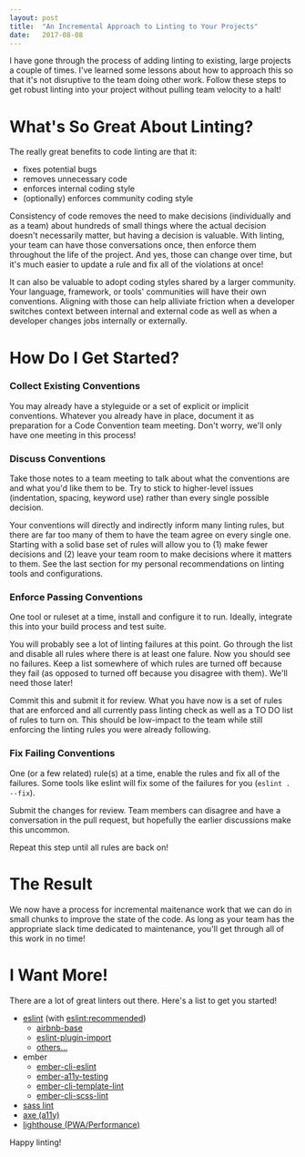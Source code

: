 ```yaml
---
layout: post
title:  "An Incremental Approach to Linting to Your Projects"
date:   2017-08-08
---
```


I have gone through the process of adding linting to existing, large projects a couple of times. I've learned some lessons about how to approach this so that it's not disruptive to the team doing other work. Follow these steps to get robust linting into your project without pulling team velocity to a halt!


# What's So Great About Linting?

The really great benefits to code linting are that it:

- fixes potential bugs
- removes unnecessary code
- enforces internal coding style
- (optionally) enforces community coding style

Consistency of code removes the need to make decisions (individually and as a team) about hundreds of small things where the actual decision doesn't necessarily matter, but having a decision is valuable. With linting, your team can have those conversations once, then enforce them throughout the life of the project. And yes, those can change over time, but it's much easier to update a rule and fix all of the violations at once!

It can also be valuable to adopt coding styles shared by a larger community. Your language, framework, or tools' communities will have their own conventions. Aligning with those can help alliviate friction when a developer switches context between internal and external code as well as when a developer changes jobs internally or externally.


# How Do I Get Started?

### Collect Existing Conventions

You may already have a styleguide or a set of explicit or implicit conventions. Whatever you already have in place, document it as preparation for a Code Convention team meeting. Don't worry, we'll only have one meeting in this process!


### Discuss Conventions
  
Take those notes to a team meeting to talk about what the conventions are and what you'd like them to be. Try to stick to higher-level issues (indentation, spacing, keyword use) rather than every single possible decision.

Your conventions will directly and indirectly inform many linting rules, but there are far too many of them to have the team agree on every single one. Starting with a solid base set of rules will allow you to (1) make fewer decisions and (2) leave your team room to make decisions where it matters to them. See the last section for my personal recommendations on linting tools and configurations.


### Enforce Passing Conventions

One tool or ruleset at a time, install and configure it to run. Ideally, integrate this into your build process and test suite.

You will probably see a lot of linting failures at this point. Go through the list and disable all rules where there is at least one falure. Now you should see no failures. Keep a list somewhere of which rules are turned off because they fail (as opposed to turned off because you disagree with them). We'll need those later!

Commit this and submit it for review. What you have now is a set of rules that are enforced and all currently pass linting check as well as a TO DO list of rules to turn on. This should be low-impact to the team while still enforcing the linting rules you were already following.


### Fix Failing Conventions

One (or a few related) rule(s) at a time, enable the rules and fix all of the failures. Some tools like eslint will fix some of the failures for you (`eslint . --fix`).

Submit the changes for review. Team members can disagree and have a conversation in the pull request, but hopefully the earlier discussions make this uncommon.

Repeat this step until all rules are back on!


# The Result

We now have a process for incremental maitenance work that we can do in small chunks to improve the state of the code. As long as your team has the appropriate slack time dedicated to maintenance, you'll get through all of this work in no time!


# I Want More!

There are a lot of great linters out there. Here's a list to get you started!

- [eslint](http://eslint.org/) (with [eslint:recommended](http://eslint.org/docs/user-guide/configuring#using-eslintrecommended))
  - [airbnb-base](https://github.com/airbnb/javascript)
  - [eslint-plugin-import](https://github.com/benmosher/eslint-plugin-import)
  - [others...](https://www.npmjs.com/browse/keyword/eslint)
- ember
  - [ember-cli-eslint](https://github.com/ember-cli/ember-cli-eslint)
  - [ember-a11y-testing](https://github.com/ember-a11y/ember-a11y-testing)
  - [ember-cli-template-lint](https://github.com/rwjblue/ember-cli-template-lint)
  - [ember-cli-scss-lint](https://github.com/tomasbasham/ember-cli-scss-lint)
- [sass lint](https://github.com/sasstools/sass-lint)
- [axe (a11y)](https://github.com/dequelabs/axe-core)
- [lighthouse (PWA/Performance)](https://developers.google.com/web/tools/lighthouse/)

Happy linting!
